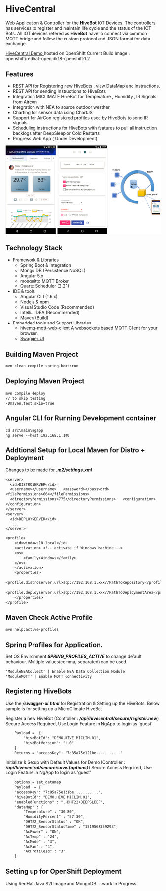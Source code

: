 # HiveCentral
Web Application & Controller for the **HiveBot** IOT Devices. The controllers has services to register and maintain life cycle and the status of the IOT Bots. All IOT devices refered as **HiveBot**  have to connect via common MQTT bridge and follow the custom protocol and JSON format for data exchange.

[HiveCentral Demo ](http://h2central-hive.193b.starter-ca-central-1.openshiftapps.com/ng/) hosted on OpenShift
Current Build Image : openshift/redhat-openjdk18-openshift:1.2

## Features
  - REST API for Registering new HiveBots , view DataMap and Instructions.
  - REST API for sending Instructions to HiveBots
  - Integration  MICLIMATE  HiveBot for Temperature , Humidity , IR Signals from Aircon
  - Integration with NEA to source outdoor weather.
  - Charting for sensor data using ChartJS
  - Support for AirCon registered profiles used by HiveBots to send IR signals.
  - Scheduling instructions for HiveBots with features to pull all instruction backlogs after DeepSleep or Cold Restarts.
  - Progress Web App ( Under Development)

![Integration Image](docs/app.integration.full.png)

## Technology Stack
 - Framework & Libraries
	 - Spring Boot & Integration
	 - Mongo DB (Persistence NoSQL)
	 - Angular 5.x
	 - [mosquitto](https://mosquitto.org/) MQTT Broker
	 - Quartz Scheduler (2.2.1)
 - IDE & tools
	 - Angular CLI (1.6.x)
	 - Nodejs & npm
	 - Visual Studio Code (Recommended)
	 - IntelliJ IDEA (Recommended)
	 - Maven (Build)
 - Embedded tools and Support Libraries
     - [hivemq-mqtt-web-client](http://hivemq.com/demos/websocket-client/) A websockets based MQTT Client for your browser.
     - [Swagger UI](https://swagger.io/swagger-ui/)

Building Maven Project
----------
    mvn clean compile spring-boot:run


Deploying Maven Project
----------
    mvn compile deploy
    // to skip testing
    -Dmaven.test.skip=true


Angular CLI for Running Development container
----------
    cd src\main\ngapp
    ng serve --host 192.168.1.100

## Addtional Setup for Local Maven for Distro + Deployment
Changes to be made for ***.m2/settings.xml***


```
<server>
  <id>DISTROSERVER</id>
  <username></username>   <password></password>   <filePermissions>664</filePermissions>
  <directoryPermissions>775</directoryPermissions>   <configuration></configuration>
</server>
<server>
  <id>DEPLOYSERVER</id>
  ....
</server>
```

```
<profile>
    <id>windows10.local</id>
    <activation> <!-- activate if Windows Machine -->
    <os>
        <family>Windows</family>
    </os>
    </activation>
    <properties>
        <profile.distroserver.url>scp://192.168.1.xxx//PathToRepository</profile.distroserver.url>
        <profile.deployserver.url>scp://192.168.1.xxx//PathToDeploymentArea</profile.deployserver.url>
    </properties>
</profile>
```

Maven Check Active Profile
----------
    mvn help:active-profiles
    
Spring Profiles for Application. 
----------
Set OS Environment ***SPRING_PROFILES_ACTIVE*** to change default behaviour. 
Multiple values(comma, separated) can be used.
    
    'ModuleNEACollect' | Enable NEA Data Collection Module
    'ModuleMQTT' | Enable MQTT Connectivity 

Registering HiveBots  
----------
Use the ***/swagger-ui.html*** for Registration & Setting up the HiveBots.
Below sample is for setting up a MicroClimate HiveBot 
    
Register a new HiveBot (Controller : ***/api/hivecentral/secure/register.new***)
Secure Access Required, Use Login Feature in NgApp to login as 'guest'
```
	Payload =  {
		"hiveBotId": "DEMO.HIVE MICLIM.01",   
		"hiveBotVersion": "1.0" 
	}
	Returns = "accessKey": "7c85a75e121be..........."
```

Initialize & Setup with Default Values for Demo (Controller : ***/api/hivecentral/secure/save.{options}***)
Secure Access Required, Use Login Feature in NgApp to login as 'guest'
```
	options = set_datamap
	Payload  = {
	"accessKey": "7c85a75e121be...........",
	"hiveBotId": "DEMO.HIVE MICLIM.01",
	"enabledFunctions" : ".+DHT22+DEEPSLEEP",
	"dataMap" : {
		"Temperature" : "30.80",
		"HumidityPercent" : "57.30",
		"DHT22_SensorStatus" : "OK",
		"DHT22_SensorStatusTime" : "1519568359293",
		"AcPower" : "ON",
		"AcTemp" : "24",
		"AcMode" : "3",
		"AcFan" : "4",
		"AcProfileId" : "3"
	}
```


Setting up for OpenShift Deployment   
----------
Using RedHat Java S2I Image and MongoDB.
...work in Progress. 